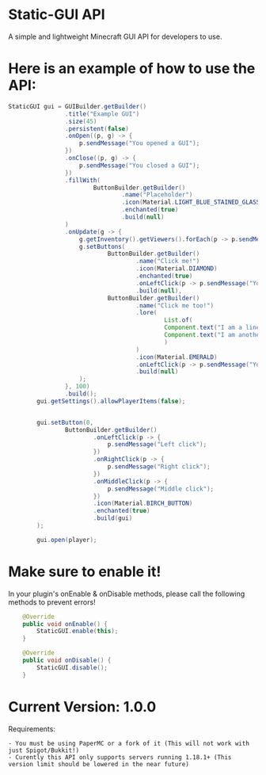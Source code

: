 # Static-GUI API
A simple and lightweight Minecraft GUI API for developers to use.

# Here is an example of how to use the API:

```java
StaticGUI gui = GUIBuilder.getBuilder()
                .title("Example GUI")
                .size(45)
                .persistent(false)
                .onOpen((p, g) -> {
                    p.sendMessage("You opened a GUI");
                })
                .onClose((p, g) -> {
                    p.sendMessage("You closed a GUI");
                })
                .fillWith(
                        ButtonBuilder.getBuilder()
                                .name("Placeholder")
                                .icon(Material.LIGHT_BLUE_STAINED_GLASS_PANE)
                                .enchanted(true)
                                .build(null)
                )
                .onUpdate(g -> {
                    g.getInventory().getViewers().forEach(p -> p.sendMessage("Updating this GUI..."));
                    g.setButtons(
                            ButtonBuilder.getBuilder()
                                    .name("Click me!")
                                    .icon(Material.DIAMOND)
                                    .enchanted(true)
                                    .onLeftClick(p -> p.sendMessage("You clicked me!"))
                                    .build(null),
                            ButtonBuilder.getBuilder()
                                    .name("Click me too!")
                                    .lore(
                                            List.of(
                                            Component.text("I am a line"),
                                            Component.text("I am another line!")
                                            )
                                    )
                                    .icon(Material.EMERALD)
                                    .onLeftClick(p -> p.sendMessage("You clicked me as well!!"))
                                    .build(null)
                    );
                }, 100)
                .build();
        gui.getSettings().allowPlayerItems(false);


        gui.setButton(0,
                ButtonBuilder.getBuilder()
                        .onLeftClick(p -> {
                            p.sendMessage("Left click");
                        })
                        .onRightClick(p -> {
                            p.sendMessage("Right click");
                        })
                        .onMiddleClick(p -> {
                            p.sendMessage("Middle click");
                        })
                        .icon(Material.BIRCH_BUTTON)
                        .enchanted(true)
                        .build(gui)
        );

        gui.open(player);
```

# Make sure to enable it!
In your plugin's onEnable & onDisable methods, please call the following methods to prevent errors!
```java
    @Override
    public void onEnable() {
        StaticGUI.enable(this);
    }

    @Override
    public void onDisable() {
        StaticGUI.disable();
    }
```

# Current Version: 1.0.0
Requirements:

    - You must be using PaperMC or a fork of it (This will not work with just Spigot/Bukkit!)
    - Curently this API only supports servers running 1.18.1+ (This version limit should be lowered in the near future)
